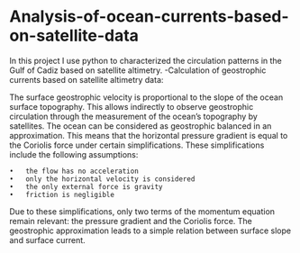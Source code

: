 # Analysis-of-ocean-currents-based-on-satellite-data
In this project I use python to characterized the circulation patterns in the Gulf of Cadiz based on satellite altimetry. 
-Calculation of geostrophic currents based on satellite altimetry data:

The surface geostrophic velocity is proportional to the slope of the ocean surface topography. This allows indirectly to observe geostrophic circulation through the      measurement of the ocean’s topography by satellites. 
The ocean can be considered as geostrophic balanced in an approximation. This means that the horizontal pressure gradient is equal to the Coriolis force under           certain simplifications.
These simplifications include the following assumptions:

    •	the flow has no acceleration
    •	only the horizontal velocity is considered
    •	the only external force is gravity
    •	friction is negligible
Due to these simplifications, only two terms of the momentum equation remain relevant: the pressure gradient and the Coriolis force. The geostrophic approximation      leads to a simple relation between surface slope and surface current. 


